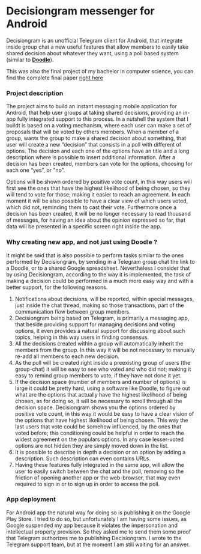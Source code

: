 # Decisiongram messenger for Android
Decisiongram is an unofficial Telegram client for Android, that integrate inside group chat a new useful features that allow members to easily take shared decision about whatever they want, using a poll based system (similar to [**Doodle**](https://doodle.com/)).

This was also the final project of my bachelor in computer science, you can find the complete final paper [right here](https://drive.google.com/file/d/0BxMIqTyCdaCnSFh3RFc3ekZFZ2M/view?usp=sharing)

### Project description

The project aims to build an instant messaging mobile application for Android, that help user groups at taking shared decisions, providing an in-app fully integrated support to this process. In a nutshell the system that I buildt is based on a voting mechanism, where each user can make a set of proposals that will be voted by others members.
When a member of a group, wants the group to make a shared decision about something, that user will create a new “decision” that consists in a poll with different of options. The decision and each one of the options have an title and a long description where is possible to insert additional information. After a decision has been created, members can vote for the options, choosing for each one “yes”, or “no”.

Options will be shown ordered by positive vote count, in this way users will first see the ones that have the highest likelihood of being chosen, so they will tend to vote for those; making it easier to reach an agreement. In each moment it will be also possible to have a clear view of which users voted, which did not, reminding them to cast their vote. Furthermore once a decision has been created, it will be no longer necessary to read thousand of messages, for having an idea about the opinion expressed so far, that data will be presented in a specific screen right inside the app.

### Why creating new app, and not just using Doodle ?

It might be said that is also possible to perform tasks similar to the ones performed by Decisiongram, by sending in a Telegram group chat the link to a Doodle, or to a shared Google spreadsheet. Nevertheless I consider that by using Decisiongram, according to the way it is implemented, the task of making a decision could be performed in a much more easy way and with a better support, for the following reasons.

1. Notifications about decisions, will be reported, within special messages, just inside the chat thread, making so those transactions, part of the communication flow between group members. 
2. Decisiongram being based on Telegram, is primarily a messaging app, that beside providing support for managing decisions and voting options, it even provides a natural support for discussing about such topics, helping in this way users in finding consensus.
3. All the decisions created within a group will automatically inherit the members from the group. In this way it will be not necessary to manually re-add all members to each new decision.
4. As the poll will be created right inside a preexisting group of users (the group-chat) it will be  easy to see who voted and who did not; making it easy to remind group members to vote, if they have not done it yet.
5. If the decision space (number of members and number of options) is large it could be pretty hard, using a software like Doodle, to figure out what are the options that actually have the highest likelihood of being chosen, as for doing so, it will be necessary to scroll through all the decision space. Decisiongram shows you the options ordered by positive vote count, in this way it would be easy to have a clear vision of the options that have highest likelihood of being chosen. This way the last users that vote could be somehow influenced, by the ones that voted before; this conditioning could be helpful in order to reach the widest agreement on the populars options. In any case lesser-voted options are not hidden they are simply moved down in the list. 
6. It is possible to describe in depth a decision or an option by adding a description. Such description can even contains URLs.
7. Having these features fully integrated in the same app, will allow the user to easily switch between the chat and the poll, removing so the friction of opening another app or the web-browser, that may even required to sign in or to sign up in order to access the poll.

### App deployment 

For Android app the natural way for doing so is publishing it on the Google Play Store. I tried to do so, but unfortunately I am having some issues, as Google suspended my app because it violates the impersonation and intellectual property provision. So they asked me to send them some proof that Telegram authorizes me to publishing Decisiongram. I wrote to the Telegram support team, but at the moment I am still waiting for an answer.
